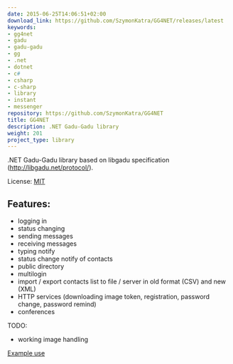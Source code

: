 ```yaml
---
date: 2015-06-25T14:06:51+02:00
download_link: https://github.com/SzymonKatra/GG4NET/releases/latest
keywords:
- gg4net
- gadu
- gadu-gadu
- gg
- .net
- dotnet
- c#
- csharp
- c-sharp
- library
- instant
- messenger
repository: https://github.com/SzymonKatra/GG4NET
title: GG4NET
description: .NET Gadu-Gadu library
weight: 201
project_type: library
---
```


.NET Gadu-Gadu library based on libgadu specification (http://libgadu.net/protocol/).

License: [MIT](https://github.com/SzymonKatra/GG4NET/blob/master/license.txt)

## Features:

- logging in
- status changing
- sending messages
- receiving messages
- typing notify
- status change notify of contacts
- public directory
- multilogin
- import / export contacts list to file / server in old format (CSV) and new (XML)
- HTTP services (downloading image token, registration, password change, password remind)
- conferences

TODO:

- working image handling

[Example use](https://github.com/SzymonKatra/GG4NET/blob/master/GG4NETExample/Program.cs)
